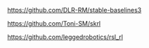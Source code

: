 https://github.com/DLR-RM/stable-baselines3

https://github.com/Toni-SM/skrl

https://github.com/leggedrobotics/rsl_rl

